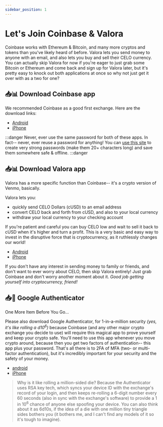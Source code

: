 ```yaml
---
sidebar_position: 1
---
```


# Let's Join Coinbase & Valora

Coinbase works with Ethereum & Bitcoin, and many more cryptos and tokens than you've likely heard of before. Valora lets you send money to anyone with an email, and also lets you buy and sell their CELO currency. You can actually skip Valora for now if you're eager to just grab some Bitcoin or Ethereum and come back and sign up for Valora later, but it's pretty easy to knock out both applications at once so why not just get it over with as a two for one?

## 📥📊 Download Coinbase app


We recommended Coinbase as a good first exchange. Here are the download links:
- [Android](https://www.coinbase.com/join/jacks_pv)
- [iPhone](https://www.coinbase.com/join/jacks_pv)

:::danger
Never, ever use the same password for both of these apps. In fact-- never, ever reuse a password for anything! You can [use this site](https://passwordsgenerator.net/) to create very strong passwords (make them 20+ characters long) and save them somewhere safe & offline.
:::danger

## 📥📊 Download Valora app

Valora has a more specific function than Coinbase-- it's a crypto version of Venmo, basically.

Valora lets you:
- quickly send CELO Dollars (cUSD) to an email address
- convert CELO back and forth from cUSD, and also to your local currency
- withdraw your local currency to your checking account

If you're patient and careful you can buy CELO low and wait to sell it back to cUSD when it's higher and turn a profit. This is a very basic and easy way to invest in the disruptive force that is cryptocurrency, as it ruthlessly changes our world!
- [Android](https://vlra.app/GZGpu6B5SZB6jWFLA)
- [iPhone](https://vlra.app/GZGpu6B5SZB6jWFLA)

If you don't have any interest in sending money to family or friends, and don't want to ever worry about CELO, then skip Valora entirely! Just grab Coinbase and don't worry another moment about it. *Good job getting yourself into cryptocurrency, friend!*

## 📥🧭 Google Authenticator

One More Item Before You Go...

Please also download Google Authenticator, for 1-in-a-million security *(yes, it's like rolling a d10<sup>6</sup>)* because Coinbase (and any other major crypto exchange you decide to use) will require this magical app to prove yourself and keep your crypto safe. You'll need to use this app whenever you move crypto around, because then you get two factors of authentication-- this app plus your password. That's all there is to 2FA of MFA (two- or multi-factor authentication), but it's incredibly important for your security and the safety of your money.

- [android](https://play.google.com/store/apps/details?id=com.google.android.apps.authenticator2&hl=en_US&gl=US)
- [iPhone](https://apps.apple.com/us/app/google-authenticator/id388497605)

> Why is it like rolling a million-sided die? Because the Authenticator uses RSA key tech, which syncs your device ID with the exchange's record of your login, and then keeps re-rolling a 6-digit number every 60 seconds (also in sync with the exchange's software) to provide a 1 in 10<sup>6</sup> chance of anyone else spoofing your device. You can also think about it as 6d10s, if the idea of a die with one million tiny triangle sides bothers you (it bothers me, and I can't find any models of it so it's tough to imagine).


